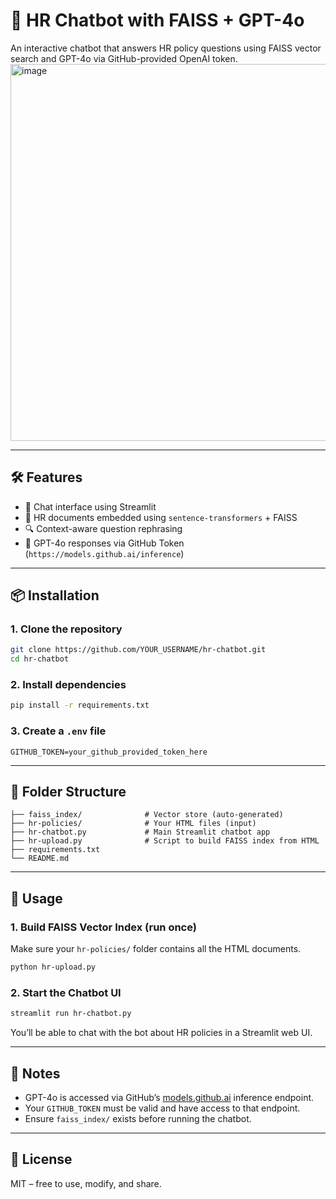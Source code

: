 # 🤖 HR Chatbot with FAISS + GPT-4o

An interactive chatbot that answers HR policy questions using FAISS vector search and GPT-4o via GitHub-provided OpenAI token.
<img width="606" height="603" alt="image" src="https://github.com/user-attachments/assets/a32261ea-a135-4bbb-bf2d-9655e15c3ae3" />


---

## 🛠 Features

- 💬 Chat interface using Streamlit
- 📁 HR documents embedded using `sentence-transformers` + FAISS
- 🔍 Context-aware question rephrasing
- 🤖 GPT-4o responses via GitHub Token (`https://models.github.ai/inference`)

---

## 📦 Installation

### 1. Clone the repository

```bash
git clone https://github.com/YOUR_USERNAME/hr-chatbot.git
cd hr-chatbot
````

### 2. Install dependencies

```bash
pip install -r requirements.txt
```

### 3. Create a `.env` file

```env
GITHUB_TOKEN=your_github_provided_token_here
```

---

## 📁 Folder Structure

```
├── faiss_index/              # Vector store (auto-generated)
├── hr-policies/              # Your HTML files (input)
├── hr-chatbot.py             # Main Streamlit chatbot app
├── hr-upload.py              # Script to build FAISS index from HTML
├── requirements.txt
└── README.md
```

---

## 🚀 Usage

### 1. Build FAISS Vector Index (run once)

Make sure your `hr-policies/` folder contains all the HTML documents.

```bash
python hr-upload.py
```

### 2. Start the Chatbot UI

```bash
streamlit run hr-chatbot.py
```

You’ll be able to chat with the bot about HR policies in a Streamlit web UI.

---

## 🧠 Notes

* GPT-4o is accessed via GitHub’s [models.github.ai](https://models.github.ai/inference) inference endpoint.
* Your `GITHUB_TOKEN` must be valid and have access to that endpoint.
* Ensure `faiss_index/` exists before running the chatbot.

---

## 📝 License

MIT – free to use, modify, and share.

